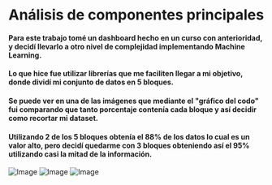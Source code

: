 # Análisis de componentes principales
#### Para este trabajo tomé un dashboard hecho en un curso con anterioridad, y decidí llevarlo a otro nivel de complejidad implementando Machine Learning.
#### Lo que hice fue utilizar librerías que me faciliten llegar a mi objetivo, donde dividí mi conjunto de datos en 5 bloques.
#### Se puede ver en una de las imágenes que mediante el "gráfico del codo" fui comparando que tanto porcentaje contenía cada bloque y así decidir como recortar mi dataset.
#### Utilizando 2 de los 5 bloques obtenía el 88% de los datos lo cual es un valor alto, pero decidí quedarme con 3 bloques obteniendo así el 95% utilizando casi la mitad de la información.

![Image](https://github.com/user-attachments/assets/168442b5-8acb-4cb3-a037-db93b7ab16fd)
![Image](https://github.com/user-attachments/assets/e270656d-194e-473b-9f38-cc4fe3394ab6)
![Image](https://github.com/user-attachments/assets/a4c645a8-4418-404b-9cc6-ad9120730719)
